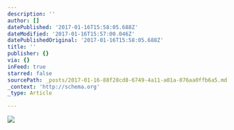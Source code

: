 ```yaml
---
description: ''
author: []
datePublished: '2017-01-16T15:58:05.688Z'
dateModified: '2017-01-16T15:57:00.046Z'
datePublishedOriginal: '2017-01-16T15:58:05.688Z'
title: ''
publisher: {}
via: {}
inFeed: true
starred: false
sourcePath: _posts/2017-01-16-88f28cd8-6749-4a11-a01a-076aa0ffb6a5.md
_context: 'http://schema.org'
_type: Article

---
```

![](https://the-grid-user-content.s3-us-west-2.amazonaws.com/1d0aba3f-68c8-45b8-8896-46dbe50be0fa.jpg)